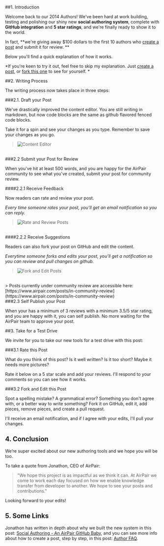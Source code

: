 ##1. Introduction

Welcome back to our 2014 Authors! We've been hard at work building, testing and polishing our shiny new **social authoring system**, complete with **GitHub integration** and **5 star ratings**, and we're finally ready to show it to the world. 

In fact, **we're giving away $100 dollars to the first 10 authors who [create a post](https://www.airpair.com/posts/new) and submit it for review. **

Below you'll find a quick explanation of how it works. 

*If you're keen to try it out, feel free to skip my explanation. Just [create a post](https://www.airpair.com/posts/new), or [fork this one](https://www.airpair.com/posts/fork/54e799a2ebda560c005c3034) to see for yourself. *

##2. Writing Process

The writing process now takes place in three steps:

###2.1. Draft your Post

We've drastically improved the content editor. You are still writing in markdown, but now code blocks are the same as github flavored fenced code blocks. 

Take it for a spin and see your changes as you type. Remember to save your changes as you go. 

> ![Content Editor](//imgur.com/GNJ41oE.png)

<br>
###2.2 Submit your Post for Review 

When you've hit at least 500 words, and you are happy for the AirPair community to see what you've created, submit your post for community review. 

####2.2.1 Receive Feedback

Now readers can rate and review your post. 

*Every time someone rates your post, you’ll get an email notification so you can reply.*

> ![Rate and Review Posts](//imgur.com/2nfkiNL.png)

<br>
####2.2.2 Receive Suggestions

Readers can also fork your post on GitHub and edit the content.

*Everytime someone forks and edits your post, you’ll get a notification so you can review and pull changes on github.*

> ![Fork and Edit Posts](//imgur.com/Q8S60em.png)

<br>
> Posts currently under community review are accessible here: [https://www.airpair.com/posts/in-community-review](https://www.airpair.com/posts/in-community-review)

<br>
###2.3 Self Publish your Post

When your has a minimum of 3 reviews with a minimum 3.5/5 star rating, and you are happy with it, you can self publish. No more waiting for the AirPair team to approve your post. 

##3. Take for a Test Drive

We invite for you to take our new tools for a test drive with this post:

###3.1 Rate this Post 

What do you think of this post? Is it well written? Is it too short? Maybe it needs more pictures? 

Rate it below on a 5 star scale and add your reviews. I'll respond to your comments so you can see how it works. 

###3.2 Fork and Edit this Post

Spot a spelling mistake? A grammatical error? Something you don't agree with, or a better way to write something? Fork it on GitHub, edit it, add pieces, remove pieces, and create a pull request. 

I'll receive an email notification, and if I agree with your edits, I'll pull your changes. 

## 4. Conclusion

We’re super excited about our new authoring tools and we hope you will be too. 

To take a quote from Jonathon, CEO of AirPair: 

> "We hope this project is as impactful as we think it can. At AirPair we come to work each day focused on how we enable knowledge transfer from developer to another. We hope to see your posts and contributions."

Looking forward to your edits! 

## 5. Some Links

Jonathon has written in depth about why we built the new system in this post: [Social Authoring - An AirPair GitHub Baby](https://airpair.com/posts/review/54d52d45ee3c760a005e544e), and you can see more info about how to create a post, step by step, in this post: [Author FAQ](https://airpair.com/posts/review/54e33a70ec7cf70a00829703). 


